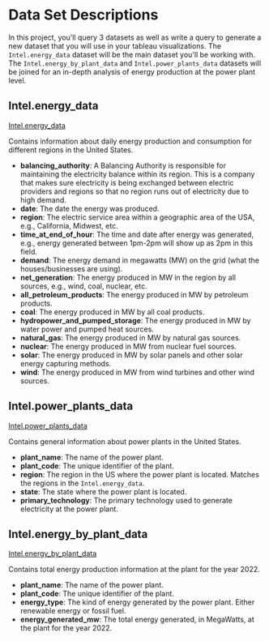 # Data Set Descriptions

In this project, you'll query 3 datasets as well as write a query to generate a new dataset that you will use in your tableau visualizations. The `Intel.energy_data` dataset will be the main dataset you'll be working with. The `Intel.energy_by_plant_data` and `Intel.power_plants_data` datasets will be joined for an in-depth analysis of energy production at the power plant level.

## Intel.energy_data

[Intel.energy_data](https://github.com/Ian8912/Intel_Data_Center_Analysis/blob/main/datasets/Intel.energy_data.csv)

Contains information about daily energy production and consumption for different regions in the United States.

- **balancing_authority**: A Balancing Authority is responsible for maintaining the electricity balance within its region. This is a company that makes sure electricity is being exchanged between electric providers and regions so that no region runs out of electricity due to high demand.
- **date**: The date the energy was produced.
- **region**: The electric service area within a geographic area of the USA, e.g., California, Midwest, etc.
- **time_at_end_of_hour**: The time and date after energy was generated, e.g., energy generated between 1pm-2pm will show up as 2pm in this field.
- **demand**: The energy demand in megawatts (MW) on the grid (what the houses/businesses are using).
- **net_generation**: The energy produced in MW in the region by all sources, e.g., wind, coal, nuclear, etc.
- **all_petroleum_products**: The energy produced in MW by petroleum products.
- **coal**: The energy produced in MW by all coal products.
- **hydropower_and_pumped_storage**: The energy produced in MW by water power and pumped heat sources.
- **natural_gas**: The energy produced in MW by natural gas sources.
- **nuclear**: The energy produced in MW from nuclear fuel sources.
- **solar**: The energy produced in MW by solar panels and other solar energy capturing methods.
- **wind**: The energy produced in MW from wind turbines and other wind sources.

## Intel.power_plants_data

[Intel.power_plants_data](https://github.com/Ian8912/Intel_Data_Center_Analysis/blob/main/datasets/Intel.power_plants_data.csv)

Contains general information about power plants in the United States.

- **plant_name**: The name of the power plant.
- **plant_code**: The unique identifier of the plant.
- **region**: The region in the US where the power plant is located. Matches the regions in the `Intel.energy_data`.
- **state**: The state where the power plant is located.
- **primary_technology**: The primary technology used to generate electricity at the power plant.

## Intel.energy_by_plant_data

[Intel.energy_by_plant_data](https://github.com/Ian8912/Intel_Data_Center_Analysis/blob/main/datasets/Intel.energy_by_plant_data.csv)

Contains total energy production information at the plant for the year 2022.

- **plant_name**: The name of the power plant.
- **plant_code**: The unique identifier of the plant.
- **energy_type**: The kind of energy generated by the power plant. Either renewable energy or fossil fuel.
- **energy_generated_mw**: The total energy generated, in MegaWatts, at the plant for the year 2022.
